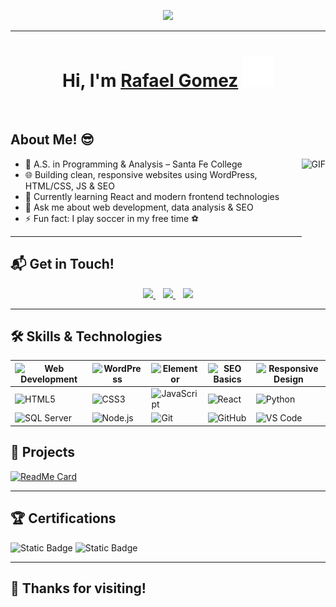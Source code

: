 <p align="center">
  <img src="https://github.com/user-attachments/assets/1bc6aab2-d04e-4b93-a672-ba4fc401b972" height="300" />
</p>


<hr>

<h1 align="center">Hi, I'm <a href="https://github.com/Rafaz01">Rafael Gomez</a> <img src="https://github.com/Kathryn-Jie/Kathryn-Jie/blob/main/wave.gif" width="50px"/></h1>

<br>

## About Me! 😎

<img align="right" alt="GIF" height="160px" src="https://media.giphy.com/media/du3J3cXyzhj75IOgvA/giphy.gif" />

- 🏫 A.S. in Programming & Analysis – Santa Fe College  
- 🌐 Building clean, responsive websites using WordPress, HTML/CSS, JS & SEO  
- 🔭 Currently learning React and modern frontend technologies  
- 💬 Ask me about web development, data analysis & SEO  
- ⚡ Fun fact: I play soccer in my free time ⚽  

---

## 📬 Get in Touch!

<p align="center">
  <a href="https://www.linkedin.com/in/rafael-gomez-uban-49b99b231/" target="_blank">
    <img src="https://img.shields.io/badge/LinkedIn-0077B5?style=for-the-badge&logo=linkedin&logoColor=white" />
  </a>&nbsp;&nbsp;
  <a href="mailto:rgomezh02@gmail.com" target="_blank">
    <img src="https://img.shields.io/badge/Gmail-rgomezh02@gmail.com-D14836?style=for-the-badge&logo=gmail&logoColor=white" />
  </a>&nbsp;&nbsp;
  <a href="https://www.github.com/rafaz01" target="_blank">
    <img src="https://img.shields.io/badge/GitHub-181717?style=for-the-badge&logo=github&logoColor=white" />
  </a>
</p>

---

## 🛠️ Skills & Technologies

| ![Web Development](https://img.shields.io/badge/Web%20Development-blue?style=for-the-badge) | ![WordPress](https://img.shields.io/badge/WordPress-%23117AC9?style=for-the-badge&logo=wordpress&logoColor=white) | ![Elementor](https://img.shields.io/badge/Elementor-purple?style=for-the-badge&logo=elementor&logoColor=white) | ![SEO Basics](https://img.shields.io/badge/SEO%20Basics-green?style=for-the-badge) | ![Responsive Design](https://img.shields.io/badge/Responsive%20Design-orange?style=for-the-badge) |
|---|---|---|---|---|
| ![HTML5](https://img.shields.io/badge/HTML5-E44D27?style=for-the-badge&logo=html5&logoColor=white) | ![CSS3](https://img.shields.io/badge/CSS3-1572B6?style=for-the-badge&logo=css3&logoColor=white) | ![JavaScript](https://img.shields.io/badge/JavaScript-F7DF1C?style=for-the-badge&logo=javascript&logoColor=black) | ![React](https://img.shields.io/badge/React-61DAFB?style=for-the-badge&logo=react&logoColor=black) | ![Python](https://img.shields.io/badge/Python-3776AB?style=for-the-badge&logo=python&logoColor=white) |
| ![SQL Server](https://img.shields.io/badge/SQL_Server-CC2927?style=for-the-badge&logo=microsoft-sql-server&logoColor=white) | ![Node.js](https://img.shields.io/badge/Node.js-339933?style=for-the-badge&logo=node.js&logoColor=white) | ![Git](https://img.shields.io/badge/Git-F05032?style=for-the-badge&logo=git&logoColor=white) | ![GitHub](https://img.shields.io/badge/GitHub-181717?style=for-the-badge&logo=github) | ![VS Code](https://img.shields.io/badge/VS%20Code-007ACC?style=for-the-badge&logo=visual-studio-code&logoColor=white) |

## 🎨 Projects

<!-- [![ReadMe Card](https://github-readme-stats.vercel.app/api/pin/?username=Rafaz01&repo=another-repo)](https://github.com/Rafaz01/another-repo) -->
[![ReadMe Card](https://github-readme-stats.vercel.app/api/pin/?username=Rafaz01&repo=Finance-Dashboard-1&theme=dark)](https://github.com/Rafaz01/Finance-Dashboard-1)

---

## 🏆 Certifications

<img alt="Static Badge" src="https://img.shields.io/badge/Computer_Programming_Specialist_Certificate-Santa_Fe_College-blue">
<img alt="Static Badge" src="https://img.shields.io/badge/Intro_to_Front--End_Development-Meta-blue">

---


## 🙌 Thanks for visiting!
